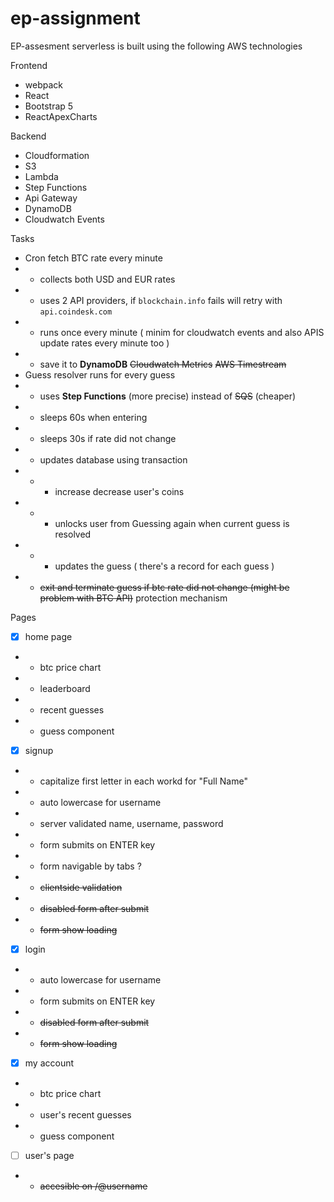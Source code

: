 # ep-assignment

EP-assesment serverless is built using the following AWS technologies

Frontend
- webpack 
- React 
- Bootstrap 5 
- ReactApexCharts 

Backend
- Cloudformation 
- S3 
- Lambda 
- Step Functions
- Api Gateway 
- DynamoDB
- Cloudwatch Events 

Tasks
- Cron fetch BTC rate every minute 
- - collects both USD and EUR rates
- - uses 2 API providers, if `blockchain.info` fails will retry with `api.coindesk.com` 
- - runs once every minute ( minim for cloudwatch events and also APIS update rates every minute too )
- - save it to **DynamoDB** ~~Cloudwatch Metrics~~  ~~AWS Timestream~~ 
- Guess resolver runs for every guess
- - uses **Step Functions** (more precise) instead of ~~SQS~~ (cheaper)
- - sleeps 60s when entering
- - sleeps 30s if rate did not change
- - updates database using transaction
- - - increase decrease user's coins
- - - unlocks user from Guessing again when current guess is resolved
- - - updates the guess ( there's a record for each guess )
- - ~~exit and terminate guess if btc rate did not change (might be problem with BTC API)~~ protection mechanism

Pages
- [x] home page
- - btc price chart
- - leaderboard
- - recent guesses
- - guess component
- [x] signup
- - capitalize first letter in each workd for "Full Name"
- - auto lowercase for username
- - server validated name, username, password
- - form submits on ENTER key
- - form navigable by tabs ?
- - ~~clientside validation~~
- - ~~disabled form after submit~~
- - ~~form show loading~~

- [x] login
- - auto lowercase for username
- - form submits on ENTER key
- - ~~disabled form after submit~~
- - ~~form show loading~~

- [x] my account 
- - btc price chart
- - user's recent guesses 
- - guess component

- [ ] user's page
- - ~~accesible on /@username~~
